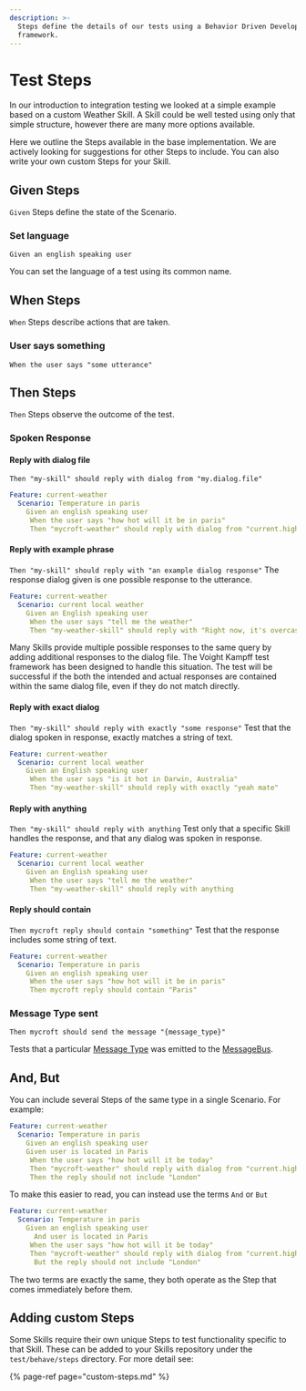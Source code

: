 ```yaml
---
description: >-
  Steps define the details of our tests using a Behavior Driven Development
  framework.
---
```


# Test Steps

In our introduction to integration testing we looked at a simple example based on a custom Weather Skill. A Skill could be well tested using only that simple structure, however there are many more options available.

Here we outline the Steps available in the base implementation. We are actively looking for suggestions for other Steps to include. You can also write your own custom Steps for your Skill.

## Given Steps
`Given` Steps define the state of the Scenario.

### Set language
`Given an english speaking user`

You can set the language of a test using its common name.

## When Steps
`When` Steps describe actions that are taken.

### User says something
`When the user says "some utterance"`


## Then Steps
`Then` Steps observe the outcome of the test.

### Spoken Response

#### Reply with dialog file
`Then "my-skill" should reply with dialog from "my.dialog.file"`

```YAML
Feature: current-weather
  Scenario: Temperature in paris
    Given an english speaking user
     When the user says "how hot will it be in paris"
     Then "mycroft-weather" should reply with dialog from "current.high.temperature.dialog"
```

#### Reply with example phrase
`Then "my-skill" should reply with "an example dialog response"`
The response dialog given is one possible response to the utterance.

```YAML
Feature: current-weather
  Scenario: current local weather
    Given an English speaking user
     When the user says "tell me the weather"
     Then "my-weather-skill" should reply with "Right now, it's overcast clouds and 32 degrees."
```

Many Skills provide multiple possible responses to the same query by adding additional responses to the dialog file. The Voight Kampff test framework has been designed to handle this situation. The test will be successful if the both the intended and actual responses are contained within the same dialog file, even if they do not match directly.

#### Reply with exact dialog
`Then "my-skill" should reply with exactly "some response"`
Test that the dialog spoken in response, exactly matches a string of text.

```YAML
Feature: current-weather
  Scenario: current local weather
    Given an English speaking user
     When the user says "is it hot in Darwin, Australia"
     Then "my-weather-skill" should reply with exactly "yeah mate"
```

#### Reply with anything
`Then "my-skill" should reply with anything`
Test only that a specific Skill handles the response, and that any dialog was spoken in response.

```YAML
Feature: current-weather
  Scenario: current local weather
    Given an English speaking user
     When the user says "tell me the weather"
     Then "my-weather-skill" should reply with anything
```

#### Reply should contain
`Then mycroft reply should contain "something"`
Test that the response includes some string of text.

```YAML
Feature: current-weather
  Scenario: Temperature in paris
    Given an english speaking user
     When the user says "how hot will it be in paris"
     Then mycroft reply should contain "Paris"
```

### Message Type sent
`Then mycroft should send the message "{message_type}"`

Tests that a particular [Message Type](https://mycroft-ai.gitbook.io/docs/mycroft-technologies/mycroft-core/message-types) was emitted to the [MessageBus](https://mycroft-ai.gitbook.io/docs/mycroft-technologies/mycroft-core/message-bus).

## And, But
You can include several Steps of the same type in a single Scenario. For example:

```YAML
Feature: current-weather
  Scenario: Temperature in paris
    Given an english speaking user
    Given user is located in Paris
     When the user says "how hot will it be today"
     Then "mycroft-weather" should reply with dialog from "current.high.temperature.dialog"
     Then the reply should not include "London"
```

To make this easier to read, you can instead use the terms `And` or `But`
```YAML
Feature: current-weather
  Scenario: Temperature in paris
    Given an english speaking user
      And user is located in Paris
     When the user says "how hot will it be today"
     Then "mycroft-weather" should reply with dialog from "current.high.temperature.dialog"
      But the reply should not include "London"
```

The two terms are exactly the same, they both operate as the Step that comes immediately before them.

## Adding custom Steps
Some Skills require their own unique Steps to test functionality specific to that Skill. These can be added to your Skills repository under the `test/behave/steps` directory. For more detail see:

{% page-ref page="custom-steps.md" %}
